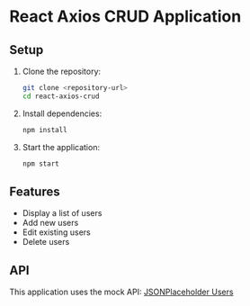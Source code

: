 # React Axios CRUD Application

## Setup

1. Clone the repository:
    ```bash
    git clone <repository-url>
    cd react-axios-crud
    ```

2. Install dependencies:
    ```bash
    npm install
    ```

3. Start the application:
    ```bash
    npm start
    ```

## Features

- Display a list of users
- Add new users
- Edit existing users
- Delete users

## API

This application uses the mock API: [JSONPlaceholder Users](https://jsonplaceholder.typicode.com/users)
